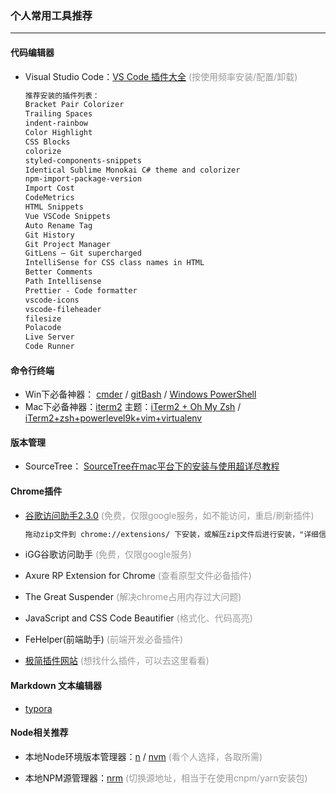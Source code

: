 ### 个人常用工具推荐

----

#### 代码编辑器

- Visual Studio Code：[VS Code 插件大全](https://juejin.im/post/5d58e06f5188253b49245a92) <span style="color: #999;">(按使用频率安装/配置/卸载) </span>

  ``` reStructuredText
  推荐安装的插件列表：
  Bracket Pair Colorizer
  Trailing Spaces
  indent-rainbow
  Color Highlight
  CSS Blocks
  colorize
  styled-components-snippets
  Identical Sublime Monokai C# theme and colorizer
  npm-import-package-version
  Import Cost
  CodeMetrics
  HTML Snippets
  Vue VSCode Snippets
  Auto Rename Tag
  Git History
  Git Project Manager
  GitLens — Git supercharged
  IntelliSense for CSS class names in HTML
  Better Comments
  Path Intellisense
  Prettier - Code formatter
  vscode-icons
  vscode-fileheader
  filesize
  Polacode
  Live Server
  Code Runner
  ```

#### 命令行终端

- Win下必备神器： [cmder](https://cmder.net/) / [gitBash](https://git-scm.com/downloads) / [Windows PowerShell](https://docs.microsoft.com/zh-cn/powershell/) 
- Mac下必备神器：[iterm2](https://www.iterm2.com/) 主题：[iTerm2 + Oh My Zsh](https://juejin.im/post/5d6e386ee51d453b1e478b2c) / [iTerm2+zsh+powerlevel9k+vim+virtualenv](https://juejin.im/post/5d7ba7f6e51d453c135c5b79) 

#### 版本管理

- SourceTree： [SourceTree在mac平台下的安装与使用超详尽教程](https://www.jianshu.com/p/b8d0547a8449)

#### Chrome插件

- [谷歌访问助手2.3.0](http://120.24.162.36:9999/public/ggfwzspjb_27204.zip) <span style="color: #999;">(免费，仅限google服务，如不能访问，重启/刷新插件)</span> 

  ```reStructuredText
  拖动zip文件到 chrome://extensions/ 下安装，或解压zip文件后进行安装，"详细信息"关闭“收集各项错误”
  ```

- iGG谷歌访问助手 <span style="color: #999;">(免费，仅限google服务)</span> 

- Axure RP Extension for Chrome <span style="color: #999;">(查看原型文件必备插件) </span> 

- The Great Suspender <span style="color: #999;">(解决chrome占用内存过大问题) </span>

- JavaScript and CSS Code Beautifier <span style="color: #999;">(格式化、代码高亮) </span> 

- FeHelper(前端助手) <span style="color: #999;">(前端开发必备插件)</span> 

- [极简插件网站](https://chrome.zzzmh.cn/index#ext) <span style="color: #999;">(想找什么插件，可以去这里看看)</span> 

#### Markdown 文本编辑器

- [typora](https://typora.io/) 

#### Node相关推荐

- 本地Node环境版本管理器：[n](https://github.com/tj/n) / [nvm](https://github.com/nvm-sh/nvm) <span style="color: #999;">(看个人选择，各取所需)</span> 

- 本地NPM源管理器：[nrm](https://github.com/Pana/nrm) <span style="color: #999;">(切换源地址，相当于在使用cnpm/yarn安装包)</span> 